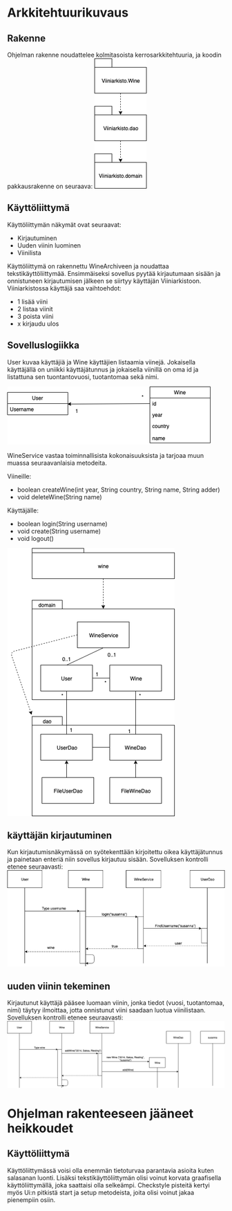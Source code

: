 # Arkkitehtuurikuvaus

## Rakenne
Ohjelman rakenne noudattelee kolmitasoista kerrosarkkitehtuuria, ja koodin pakkausrakenne on seuraava:
<img src="https://github.com/sritala/ot-harjoitustyo/blob/master/dokumentaatio/kuvat/arkkitehtuuri.png">

## Käyttöliittymä

Käyttöliittymän näkymät ovat seuraavat: 

- Kirjautuminen
- Uuden viinin luominen
- Viinilista

Käyttöliittymä on rakennettu WineArchiveen ja noudattaa tekstikäyttöliittymää. Ensimmäiseksi sovellus pyytää kirjautumaan sisään ja onnistuneen kirjautumisen jälkeen se siirtyy käyttäjän Viiniarkistoon. Viiniarkistossa käyttäjä saa vaihtoehdot:

- 1 lisää viini 
- 2 listaa viinit
- 3 poista viini
- x kirjaudu ulos

## Sovelluslogiikka

User kuvaa käyttäjiä ja Wine käyttäjien listaamia viinejä. Jokaisella käyttäjällä on uniikki käyttäjätunnus ja jokaisella viinillä on oma id ja listattuna sen tuontantovuosi, tuotantomaa sekä nimi. 

<img src="https://github.com/sritala/ot-harjoitustyo/blob/master/dokumentaatio/kuvat/sovelluslogiikka.png">

WineService vastaa toiminnallisista kokonaisuuksista ja tarjoaa muun muassa seuraavanlaisia metodeita.

Viineille:
- boolean createWine(int year, String country, String name, String adder)
- void deleteWine(String name)

Käyttäjälle:
- boolean login(String username)
- void create(String username)
- void logout()

<img src="https://github.com/sritala/ot-harjoitustyo/blob/master/dokumentaatio/kuvat/sovelluslogiikka2.png">


## käyttäjän kirjautuminen

Kun kirjautumisnäkymässä on syötekenttään kirjoitettu oikea käyttäjätunnus ja painetaan enteriä niin sovellus kirjautuu sisään. Sovelluksen kontrolli etenee seuraavasti:
<img src="https://github.com/sritala/ot-harjoitustyo/blob/master/dokumentaatio/kuvat/sekvenssikaavioOT.png">

## uuden viinin tekeminen

Kirjautunut käyttäjä pääsee luomaan viinin, jonka tiedot (vuosi, tuotantomaa, nimi) täytyy ilmoittaa, jotta onnistunut viini saadaan luotua viinilistaan. Sovelluksen kontrolli etenee seuraavasti:
<img src="https://github.com/sritala/ot-harjoitustyo/blob/master/dokumentaatio/kuvat/sekvenssikaavioOT1.png">

# Ohjelman rakenteeseen jääneet heikkoudet

## Käyttöliittymä

Käyttöliittymässä voisi olla enemmän tietoturvaa parantavia asioita kuten salasanan luonti. Lisäksi tekstikäyttöliittymän olisi voinut korvata graafisella käyttöliittymällä, joka saattaisi olla selkeämpi. Checkstyle pisteitä kertyi myös Ui:n pitkistä start ja setup metodeista, joita olisi voinut jakaa pienempiin osiin.



